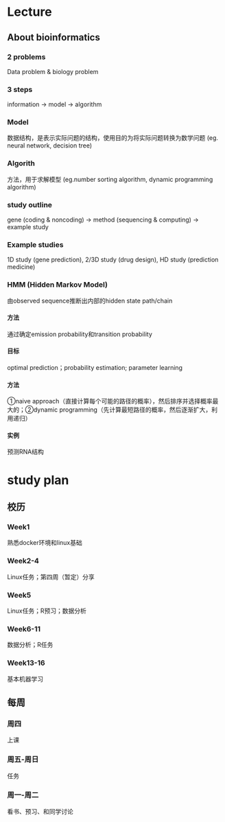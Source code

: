 # Lecture
## About bioinformatics
### 2 problems
Data problem & biology problem
### 3 steps
information → model → algorithm
### Model
数据结构，是表示实际问题的结构，使用目的为将实际问题转换为数学问题 (eg. neural network, decision tree)
### Algorith
方法，用于求解模型 (eg.number sorting algorithm, dynamic programming algorithm)
### study outline
gene (coding & noncoding) → method (sequencing & computing) → example study
### Example studies
1D study (gene prediction), 2/3D study (drug design), HD study (prediction medicine)
### HMM (Hidden Markov Model)
由observed sequence推断出内部的hidden state path/chain
#### 方法
通过确定emission probability和transition probability
#### 目标
optimal prediction；probability estimation; parameter learning
#### 方法
①naive approach（直接计算每个可能的路径的概率），然后排序并选择概率最大的；②dynamic programming（先计算最短路径的概率，然后逐渐扩大，利用递归）
#### 实例
预测RNA结构

# study plan
## 校历
### Week1
熟悉docker环境和linux基础
### Week2-4
Linux任务；第四周（暂定）分享
### Week5
Linux任务；R预习；数据分析
### Week6-11
数据分析；R任务
### Week13-16
基本机器学习

## 每周
### 周四
上课
### 周五-周日
任务
### 周一-周二
看书、预习、和同学讨论
